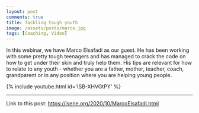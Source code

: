 ```yaml
---
layout: post
comments: true
title: Tackling tough youth
image: /assets/posts/marco.jpg
tags: [Coaching, Video]
---
```


In this webinar, we have Marco Elsafadi as our guest. He has been working
with some pretty tough teenagers and has managed to crack the code on how
to get under their skin and truly help them. His tips are relevant for 
how to relate to any youth - whether you are a father, mother, teacher,
coach, grandparent or in any position where you are helping young people.

{% include youtube.html id='ISB-XHVGtPY' %}

---
Link to this post: <https://isene.org/2020/10/MarcoElsafadi.html>
